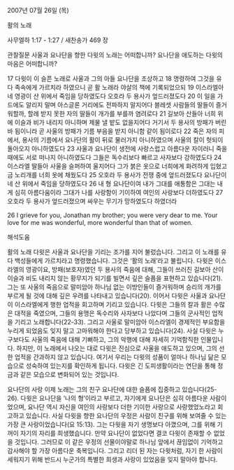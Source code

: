 2007년 07월 26일 (목)

활의 노래



사무엘하 1:17 - 1:27 / 새찬송가 469 장


관찰질문 
사울과 요나단을 향한 다윗의 노래는 어떠합니까?
요나단을 애도하는 다윗의 마음은 어떠합니까?

17 다윗이 이 슬픈 노래로 사울과 그의 아들 요나단을 조상하고 18 명령하여 그것을 유다 족속에게 가르치라 하였으니 곧 활 노래라 야살의 책에 기록되었으되 19 이스라엘아 네 영광이 산 위에서 죽임을 당하였도다 오호라 두 용사가 엎드러졌도다 20 이 일을 가드에도 알리지 말며 아스글론 거리에도 전파하지 말지어다 블레셋 사람들의 딸들이 즐거워할까, 할례 받지 못한 자의 딸들이 개가를 부를까 염려로다 21 길보아 산들아 너희 위에 이슬과 비가 내리지 아니하며 제물 낼 밭도 없을지어다 거기서 두 용사의 방패가 버린 바 됨이니라 곧 사울의 방패가 기름 부음을 받지 아니함 같이 됨이로다 22 죽은 자의 피에서, 용사의 기름에서 요나단의 활이 뒤로 물러가지 아니하였으며 사울의 칼이 헛되이 돌아오지 아니하였도다 23 사울과 요나단이 생전에 사랑스럽고 아름다운 자이러니 죽을 때에도 서로 떠나지 아니하였도다 그들은 독수리보다 빠르고 사자보다 강하였도다 24 이스라엘 딸들아 사울을 슬퍼하여 울지어다 그가 붉은 옷으로 너희에게 화려하게 입혔고 금 노리개를 너희 옷에 채웠도다 25 오호라 두 용사가 전쟁 중에 엎드러졌도다 요나단이 네 산 위에서 죽임을 당하였도다 26 내 형 요나단이여 내가 그대를 애통함은 그대는 내게 심히 아름다움이라 그대가 나를 사랑함이 기이하여 여인의 사랑보다 더하였도다 27 오호라 두 용사가 엎드러졌으며 싸우는 무기가 망하였도다 하였더라 

26 I grieve for you, Jonathan my brother; you were very dear to me. Your love for me was wonderful, more wonderful than that of women.

해석도움





활의 노래 
다윗은 사울과 요나단을 기리는 조가를 지어 불렀습니다. 그리고 이 노래를 유다 백성들에게 가르치라고 명령했습니다. 그것은 ‘활의 노래’라고 불립니다. 다윗은 이스라엘의 영광이요, 방패(보호자)였던 두 용사의 죽음에 대해, 그들이 쓰러진 길보아 산이 이슬과 비도 내리지 않는 황무지가 되기를 빌면서 깊은 슬픔을 표현하고 있습니다(21). 그는 또 사울의 죽음으로 말미암아 하나님 없는 이방인들이 즐거워하며 승리의 개가를 부르게 될 것에 대해 깊은 우려를 나타내고 있습니다(20). 이어서 다윗은 사울과 요나단이 이스라엘에게 행한 업적을 회고하며 기리고 있습니다. 다윗은 그들의 칼과 활은 수많은 대적을 죽였으며, 그들의 용맹은 독수리와 사자보다 나았다며 그들의 군사적인 업적을 기리고 노래합니다(22-33). 그리고 사울로 말미암아 이스라엘이 경제적인 부요함을 누리게 되었음도 잊지 말고 고마워해야 한다고 당부하고 있습니다(24). 사실 다윗은 누구보다도 사울의 죽음에 대해 기뻐하고, 그의 악행에 대해 자세히 기억함직한 인물입니다. 하지만, 이 노래에서 나오는 대로 다윗은 진심으로 사울을 애도하고 있으며, 그의 선한 업적을 간과하지 않고 있습니다. 여기서 우리는 다윗의 성품이 얼마나 하나님 닮은 모습으로 성숙하여 있는지를 확인하게 됩니다. 다윗은 긴 도피생활이라는 연단을 통해 정금과 같은 모습으로 변화되어 있는 것입니다.  

요나단의 사랑 
이제 노래는 그의 친구 요나단에 대한 슬픔에 집중하고 있습니다(25-26). 다윗은 요나단을 ‘나의 형’이라고 부르고, 자기에게 요나단은 심히 아름다운 사람이었으며, 요나단 역시 자신을 여인의 사랑보다 더한 기이한 사랑으로 사랑했었노라고 회고하고 있습니다. 사실 다윗을 향한 요나단의 우정은 사람이 친구를 위해 보여줄 수 있는 가장 큰 사랑이었습니다(요 15:13). 그는 다윗을 자기 생명보다 아꼈으며, 그를 위해 기꺼이 자기의 자리를 희생했습니다. 만약 요나단이 없었다면 결코 다윗이 존재할 수 없었을 것입니다. 그러므로 이 같은 우정의 선물이야말로 하나님 앞에서 끊임없이 기억하고 감사해야 할 가장 아름다운 축복입니다. 그리고 리더 된 자는 다윗처럼, 자기 한 사람이 세워지기 위해 반드시 누군가의 특별한 희생과 사랑이 있었음을 잊지 말아야 합니다.